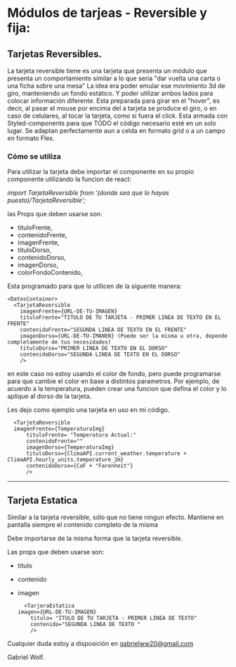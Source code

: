 # Módulos de tarjeas - Reversible y fija:

## Tarjetas Reversibles. 

La tarjeta reversible tiene es una tarjeta que presenta un módulo que presenta un comportamiento similar a lo que sería "dar vuelta una carta o una ficha sobre una mesa" 
La idea era poder emular ese movimiento 3d de giro, manteniendo un fondo estático. Y poder utilizar ambos lados para colocar información diferente.
Esta preparada para girar en el "hover", es decir, al pasar el mouse por encima del a tarjeta se produce el giro, o en caso de celulares, al tocar la tarjeta, como si fuera el click.
Esta armada con Styled-components para que TODO el código necesario esté en un solo lugar.
Se adaptan perfectamente aun a celda en formato grid o a un campo en formato Flex. 

### Cómo se utiliza
 
Para utilizar la tarjeta debe importar el componente en su propio componente utilizando la funcion de react:

*import TarjetaReversible from '(donde sea que lo hayas puesto)/TarjetaReversible';*

las Props que deben usarse son: 

  - tituloFrente,
  - contenidoFrente,
  - imagenFrente,
  - tituloDorso,
  - contenidoDorso,
  - imagenDorso,
  - colorFondoContenido,

Esta programado para que lo utilicen de la siguente manera: 

    <DatosContainer>
      <TarjetaReversible
        imagenFrente={URL-DE-TU-IMAGEN}
        tituloFrente="TITULO DE TU TARJETA - PRIMER LINEA DE TEXTO EN EL FRENTE"
        contenidoFrente="SEGUNDA LINEA DE TEXTO EN EL FRENTE"
        imagenDorso={URL-DE-TU-IMANEN} (Puede ser la misma u otra, depende completamente de tus necesidades)
        tituloDorso="PRIMER LINEA DE TEXTO EN EL DORSO"
        contenidoDorso="SEGUNDA LINEA DE TEXTO EN EL DORSO"
        />

en este caso no estoy usando el color de fondo, pero puede programarse para que cambie el color en base a distintos parametros. Por ejemplo, de acuerdo a la temperatura, pueden crear una funcion que defina el color y lo aplique al dorso de la tarjeta. 


Les dejo como ejemplo una tarjeta en uso en mi código. 

      <TarjetaReversible
      imagenFrente={TemperaturaImg}
          tituloFrente= "Temperatura Actual:"
          contenidoFrente=""
          imagenDorso={TemperaturaImg}
          tituloDorso={ClimaAPI.current_weather.temperature + ClimaAPI.hourly_units.temperature_2m}
          contenidoDorso={CaF + "Farenheit"}
          />


---------
## Tarjeta Estatica

Similar a la tarjeta reversible, sólo que no tiene ningun efecto. Mantiene en pantalla siempre el contenido completo de la misma

Debe importarse de la misma forma que la tarjeta reversible.

Las props que deben usarse son: 

- titulo
- contenido
- imagen

        <TarjeraEstatica
      imagen={URL-DE-TU-IMAGEN}
          titulo= "ITULO DE TU TARJETA - PRIMER LINEA DE TEXTO"
          contenido="SEGUNDA LINEA DE TEXTO "
          />

Cualquier duda estoy a disposición en gabrielww20@gmail.com 


Gabriel Wolf.